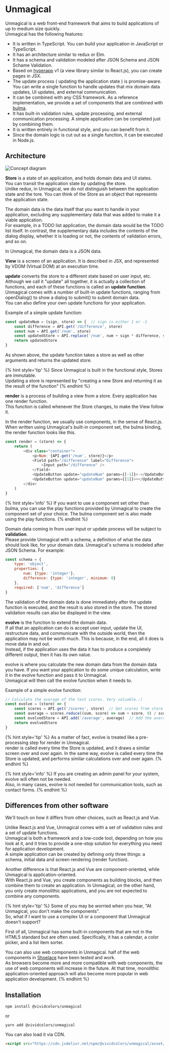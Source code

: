 
# Unmagical

Unmagical is a web front-end framework that aims to build applications of up to medium size quickly.<br>
Unmagical has the following features: 

- It is written in TypeScript. You can build your application in JavaScript or TypeScript.
- It has an architecture similar to redux or Elm.
- It has a schema and validation modeled after JSON Schema and JSON Schame Validation.
- Based on [hyperapp](https://github.com/jorgebucaran/hyperapp) v1 (a view library similar to React.js), you can create pages in JSX.
- The update process ( updating the application state ) is promise-aware. You can write a single function to handle updates that mix domain data updates, UI updates, and external communication.
- It can be combined with any CSS framework. As a reference implementation, we provide a set of components that are combined with [bulma](https://bulma.io/).
- It has built-in validation rules, update processing, and external communication processing. A simple application can be completed just by combining them.
- It is written entirely in functional style, and you can benefit from it.
- Since the domain logic is cut out as a single function, it can be executed in Node.js.


## Architecture

![Concept diagram](../asset/architecture.png)

**Store** is a state of an application, and holds domain data and UI states.<br>
You can transit the application state by updating the store.<br>
Unlike redux, in Unmagical, we do not distinguish between the application state and the tore. You can think of the Store as an object that represents the application state.

The domain data is the data itself that you want to handle in your application, excluding any supplementary data that was added to make it a viable application.<br>
For example, in a TODO list application, the domain data would be the TODO list itself. In contrast, the supplementary data includes the contents of the dialog display, whether it is loading or not, the contents of validation errors, and so on.

In Unmagical, the domain data is a JSON data.

**View** is a screen of an application. It is described in JSX, and represented by VDOM (Virtual DOM) at an execution time.

**update** converts the store to a different state based on user input, etc.<br>
Although we call it "update" all together, it is actually a collection of functions, and each of these functions is called an **update function**.<br>
Unmagical comes with a number of built-in update functions, ranging from openDialog() to show a dialog to submit() to submit domain data.<br>
You can also define your own update functions for your application.

Example of a simple update function: 
```javascript
const updateNum = (sign, store) => {  // sign is either 1 or -1
    const difference = API.get('/difference', store)
    const num = API.get('/num', store)
    const updatedStore = API.replace('/num', num + sign * difference, store)
    return updatedStore
}
```
As shown above, the update function takes a store as well as other arguments and returns the updated store.

{% hint style='tip' %}
Since Unmagical is built in the functional style, Stores are immutable.<br>
Updating a store is represented by "creating a new Store and returning it as the result of the function"
{% endhint %}

**render** is a process of building a view from a store. Every application has one render function.<br>
This function is called whenever the Store changes, to make the View follow it.

In the render function, we usually use components, in the sense of React.js.<br>
When written using Unmagical's built-in component set, the bulma binding, the render function looks like this.

```javascript
const render = (store) => {
    return (
        <div class="container">
            <p>Num: {API.get('/num', store)}</p>
            <Field path="/difference" label="Difference">
                <Input path="/difference" />
            </Field>
            <UpdateButton update="updateNum" params={[-1]}>-</UpdateButton>
            <UpdateButton update="updateNum" params={[1]}>+</UpdateButton>
        </div>
    )
}
```
{% hint style='info' %}
If you want to use a component set other than bulma, you can use the play functions provided by Unmagical to create the component set of your choice. The bulma component set is also made using the play functions.
{% endhint %}

Domain data coming in from user input or update process will be subject to **validation**.<br>
Please provide Unmagical with a schema, a definition of what the data should look like, for your domain data. Unmagical's schema is modeled after JSON Schema. For example: 
```javascript
const schema = {
    type: 'object', 
    properties: {
        num: {type: 'integer'}, 
        difference: {type: 'integer', minimum: 0}
    }, 
    required: ['num', 'difference']
}
```
The validation of the domain data is done immediately after the update function is executed, and the result is also stored in the store. The stored validation results can also be displayed in the view.

**evolve** is the function to extend the domain data.<br>
If all that an application can do is accept user input, update the UI, restructure data, and communicate with the outside world, then the application may not be worth much. This is because, in the end, all it does is move data in and out.<br>
Instead, if the application uses the data it has to produce a completely different output, then it has its own value.

evolve is where you calculate the new domain data from the domain data you have. If you want your application to do some unique calculation, write it in the evolve function and pass it to Unmagical.<br>
Unmagical will then call the evolve function when it needs to.

Example of a simple evolve function: 
```javascript
// Calculate the average of the test scores. Very valuable.:)
const evolve = (store) => {
    const scores = API.get('/scores', store)  // Get scores from store
    const average = scores.reduce((sum, score) => sum + score, 0) / scores.length  // Calculate the average
    const evolvedStore = API.add('/average', average)  // Add the average to store
    return evolvedStore
}
```

{% hint style='tip' %}
As a matter of fact, evolve is treated like a pre-processing step for render in Unmagical.<br>
render is called every time the Store is updated, and it draws a similar screen over and over again. In the same way, evolve is called every time the Store is updated, and performs similar calculations over and over again.
{% endhint %}

{% hint style='info' %}
If you are creating an admin panel for your system, evolve will often not be needed.<br>
Also, in many cases, evolve is not needed for communication tools, such as contact forms.
{% endhint %}


## Differences from other software

We'll touch on how it differs from other choices, such as React.js and Vue.

Unlike React.js and Vue, Unmagical comes with a set of validation rules and a set of update functions.<br>
Unmagical is both a framework and a low-code tool, depending on how you look at it, and it tries to provide a one-stop solution for everything you need for application development.<br>
A simple application can be created by defining only three things: a schema, initial data and screen rendering (render function).

Another difference is that React.js and Vue are component-oriented, while Unmagical is application-oriented.<br>
With React.js and Vue, you create components as building blocks, and then combine them to create an application. In Unmagical, on the other hand, you only create monolithic applications, and you are not expected to combine any components.

{% hint style='tip' %}
Some of you may be worried when you hear, "At Unmagical, you don't make the components".<br>
So, what if I want to use a complex UI or a component that Unmagical doesn't support?

First of all, Unmagical has some built-in components that are not in the HTML5 standard but are often used. Specifically, it has a calendar, a color picker, and a list item sorter.

You can also use web components in Unmagical. half of the web components in [Shoelace](https://shoelace.style/) have been tested and work.<br>
As browsers become more and more compatible with web components, the use of web components will increase in the future. At that time, monolithic application-oriented approach will also become more popular in web application development.
{% endhint %}

## Installation

```console
npm install @vividcolors/unmagical
```
or
```console
yarn add @vividcolors/unmagical
```

You can also load it via CDN.
```html
<script src="https://cdn.jsdelivr.net/npm/@vividcolors/unmagical/asset/unmagical-bulma.js"></script>
```

